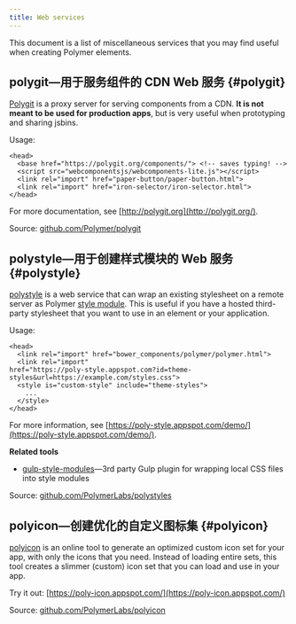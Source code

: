 ```yaml
---
title: Web services
---
```


<!-- toc -->

This document is a list of miscellaneous services that you may find useful
when creating Polymer elements.

## <b>polygit</b>—用于服务组件的 CDN Web 服务 {#polygit}

[Polygit](http://polygit.org/) is a proxy server for serving components from a CDN. **It is not 
meant to be used for production apps**, but is very useful when prototyping and sharing jsbins.

Usage:

```
<head>
  <base href="https://polygit.org/components/"> <!-- saves typing! -->
  <script src="webcomponentsjs/webcomponents-lite.js"></script>
  <link rel="import" href="paper-button/paper-button.html">
  <link rel="import" href="iron-selector/iron-selector.html">
</head>
```

For more documentation, see [http://polygit.org](http://polygit.org/).

Source: [github.com/Polymer/polygit](https://github.com/Polymer/polygit)

## <b>polystyle</b>—用于创建样式模块的 Web 服务 {#polystyle}

[polystyle](https://poly-style.appspot.com/demo/) is a web service that can wrap an existing 
stylesheet on a remote server as Polymer [style 
module](/2.0/docs/devguide/style-shadow-dom#style-modules). This is useful if you have a hosted 
third-party stylesheet that you want to use in an element or your application.

Usage:

```
<head>
  <link rel="import" href="bower_components/polymer/polymer.html">
  <link rel="import" 
href="https://poly-style.appspot.com?id=theme-styles&url=https://example.com/styles.css">
  <style is="custom-style" include="theme-styles">
    ...
  </style>
</head>
```

For more information, see 
[https://poly-style.appspot.com/demo/](https://poly-style.appspot.com/demo/).

**Related tools**

- [gulp-style-modules](https://github.com/MaKleSoft/gulp-style-modules)—3rd party Gulp plugin for 
wrapping local CSS files into style modules

Source: [github.com/PolymerLabs/polystyles](https://github.com/PolymerLabs/polystyles)

## <b>polyicon</b>—创建优化的自定义图标集 {#polyicon}

[polyicon](https://github.com/PolymerLabs/polyicon) is an online tool to generate
an optimized custom icon set for your app, with only the icons that you need.
Instead of loading entire sets, this tool creates a slimmer (custom) icon set that you can load and 
use in your app.

Try it out: [https://poly-icon.appspot.com/](https://poly-icon.appspot.com/)

Source: [github.com/PolymerLabs/polyicon](https://github.com/PolymerLabs/polyicon)
